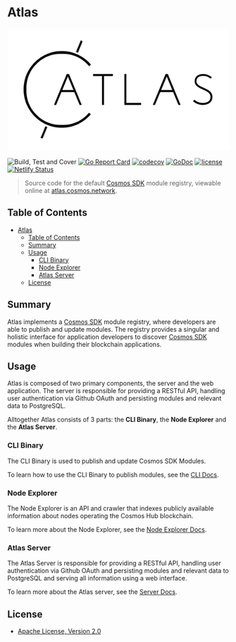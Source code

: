 # Atlas

![GitHub Logo](../images/atlas_logo.png)

![Build, Test and Cover](https://github.com/cosmos/atlas/workflows/Build,%20Test%20and%20Cover/badge.svg?branch=bez%2F13-client-cli-commands)
[![Go Report Card](https://goreportcard.com/badge/github.com/cosmos/atlas)](https://goreportcard.com/report/github.com/cosmos/atlas)
[![codecov](https://codecov.io/gh/cosmos/atlas/branch/main/graph/badge.svg)](https://codecov.io/gh/cosmos/atlas)
[![GoDoc](https://godoc.org/github.com/cosmos/atlas?status.png)](https://pkg.go.dev/github.com/cosmos/atlas)
[![license](https://img.shields.io/github/license/cosmos/atlas.svg)](https://github.com/cosmos/atlas/blob/main/LICENSE)
[![Netlify Status](https://api.netlify.com/api/v1/badges/76c69961-2403-433d-a115-061ce17148af/deploy-status)](https://app.netlify.com/sites/cosmos-atlas/deploys)

> Source code for the default [Cosmos SDK](https://github.com/cosmos/cosmos-sdk) module
registry, viewable online at [atlas.cosmos.network](https://atlas.cosmos.network).

## Table of Contents

- [Atlas](#atlas)
  - [Table of Contents](#table-of-contents)
  - [Summary](#sumary)
  - [Usage](#usage)
    - [CLI Binary](#cli-binary)
    - [Node Explorer](#node-explorer)
    - [Atlas Server](#atlas-server)
  - [License](#license)


## Summary

Atlas implements a [Cosmos SDK](https://github.com/cosmos/cosmos-sdk) module registry,
where developers are able to publish and update modules. The registry provides a singular and
holistic interface for application developers to discover [Cosmos SDK](https://github.com/cosmos/cosmos-sdk)
modules when building their blockchain applications.

## Usage

Atlas is composed of two primary components, the server and the web application.
The server is responsible for providing a RESTful API, handling user authentication
via Github OAuth and persisting modules and relevant data to PostgreSQL.

Alltogether Atlas consists of 3 parts: the **CLI Binary**, the **Node Explorer** and the **Atlas Server**.

### **CLI Binary** 
The CLI Binary is used to publish and update Cosmos SDK Modules.

To learn how to use the CLI Binary to publish modules, see the [CLI Docs](./cli-docs.md).  

### **Node Explorer**
The Node Explorer is an API and crawler that indexes publicly available information about nodes operating the Cosmos Hub blockchain.

To learn more about the Node Explorer, see the [Node Explorer Docs](./node-explorer.md).

### **Atlas Server**
The Atlas Server is responsible for providing a RESTful API, handling user authentication
via Github OAuth and persisting modules and relevant data to PostgreSQL and serving all information
using a web interface.

To learn more about the Atlas server, see the [Server Docs](./server-docs).

## License

- [Apache License, Version 2.0](https://www.apache.org/licenses/LICENSE-2.0)
